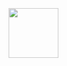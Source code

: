 <div id="header" align="center">
  <img src="https://media.giphy.com/media/v1.Y2lkPTc5MGI3NjExaHVuemVndnc1Y2ticW93cXdybTl0dHU3bjU5bzNseGNhc2R6ZzBtZyZlcD12MV9pbnRlcm5hbF9naWZfYnlfaWQmY3Q9Zw/Em64Jw9P39F2o/giphy.gif" width="100"/>
</div>
